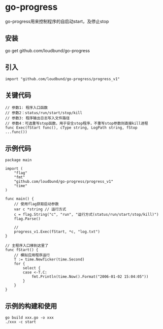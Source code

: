 # go-progress
go-progress用来控制程序的自启动start，及停止stop

## 安装
go get github.com/loudbund/go-progress

## 引入
```golang
import "github.com/loudbund/go-progress/progress_v1"
```

## 关键代码
```golang
// 参数1: 程序入口函数
// 参数2：status/run/start/stop/kill
// 参数3: 程序输出日志写入文件路径
// 参数4：可选重写stop函数，用于安全stop程序，不重写stop参数则直接kill进程
func Exec(fStart func(), cType string, LogPath string, fStop ...func()) 
```

## 示例代码
```golang
package main

import (
    "flag"
    "fmt"
    "github.com/loudbund/go-progress/progress_v1"
    "time"
)

func main() {
    // 使用flag获取启动参数
    var c *string // 运行方式
    c = flag.String("c", "run", "运行方式(status/run/start/stop/kill)")
    flag.Parse()

    // 
    progress_v1.Exec(fStart, *c, "log.txt")
}

// 主程序入口移到这里了
func fStart() {
    // 模拟应用程序运行
    T := time.NewTicker(time.Second)
    for {
        select {
        case <-T.C:
            fmt.Println(time.Now().Format("2006-01-02 15:04:05"))
        }
    }
}

```

## 示例的构建和使用
```shell script
go build xxx.go -o xxx
./xxx -c start
```